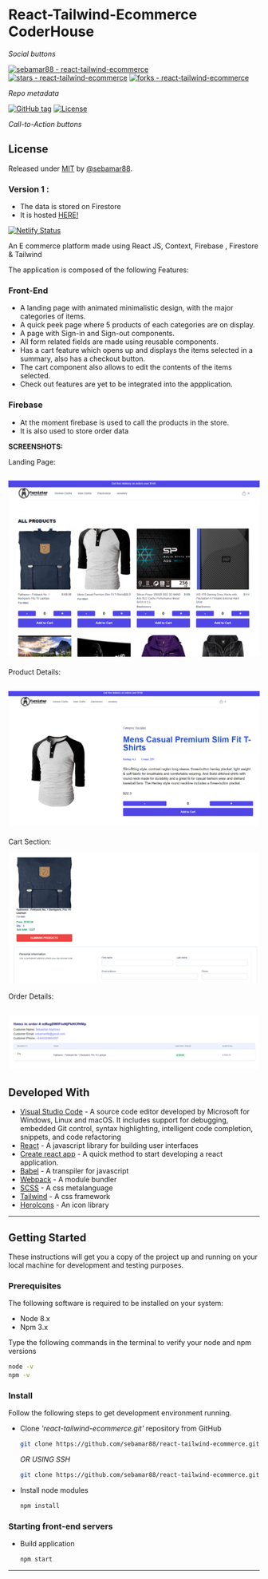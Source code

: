 # React-Tailwind-Ecommerce CoderHouse

_Social buttons_

[![sebamar88 - react-tailwind-ecommerce](https://img.shields.io/static/v1?label=sebamar88&message=react-tailwind-ecommerce&color=blue&logo=github)](https://github.com/sebamar88/react-tailwind-ecommerce "Go to GitHub repo")
[![stars - react-tailwind-ecommerce](https://img.shields.io/github/stars/sebamar88/react-tailwind-ecommerce?style=social)](https://github.com/sebamar88/react-tailwind-ecommerce)
[![forks - react-tailwind-ecommerce](https://img.shields.io/github/forks/sebamar88/react-tailwind-ecommerce?style=social)](https://github.com/sebamar88/react-tailwind-ecommerce)

_Repo metadata_

[![GitHub tag](https://img.shields.io/github/tag/sebamar88/react-tailwind-ecommerce?include_prereleases=&sort=semver&color=blue)](https://github.com/sebamar88/react-tailwind-ecommerce/releases/)
[![License](https://img.shields.io/badge/License-MIT-blue)](#license)

_Call-to-Action buttons_

<div align="center">

</div>

## License

Released under [MIT](/LICENSE) by [@sebamar88](https://github.com/sebamar88).

### Version 1 :

- The data is stored on Firestore
- It is hosted [HERE!](react-tailwind-ecommerce.netlify.app/)

[![Netlify Status](https://api.netlify.com/api/v1/badges/8921ab13-bd37-4b13-919b-559f6a9efad2/deploy-status)](https://app.netlify.com/sites/react-tailwind-ecommerce/deploys)

An E commerce platform made using React JS, Context, Firebase , Firestore & Tailwind

The application is composed of the following Features:

### Front-End

- A landing page with animated minimalistic design, with the major categories of items.
- A quick peek page where 5 products of each categories are on display.
- A page with Sign-in and Sign-out components.
- All form related fields are made using reusable components.
- Has a cart feature which opens up and displays the items selected in a summary, also has a checkout button.
- The cart component also allows to edit the contents of the items selected.
- Check out features are yet to be integrated into the appplication.

### Firebase

- At the moment firebase is used to call the products in the store.
- It is also used to store order data

**SCREENSHOTS:**

Landing Page:

## ![](src/images/landing.png)

Product Details:

## ![](src/images/productDetails.png)

Cart Section:

![](src/images/cart.png)

Order Details:

## ![](src/images/orderDetails.png)

## Developed With

- [Visual Studio Code](https://code.visualstudio.com/) - A source code editor developed by Microsoft for Windows, Linux and macOS. It includes support for debugging, embedded Git control, syntax highlighting, intelligent code completion, snippets, and code refactoring
- [React](https://reactjs.org/) - A javascript library for building user interfaces
- [Create react app](https://create-react-app.dev/) - A quick method to start developing a react application.
- [Babel](https://babeljs.io/) - A transpiler for javascript
- [Webpack](https://webpack.js.org/) - A module bundler
- [SCSS](http://sass-lang.com/) - A css metalanguage
- [Tailwind](https://tailwindcss.com/) - A css framework
- [HeroIcons](https://heroicons.com/) - An icon library

---

## Getting Started

These instructions will get you a copy of the project up and running on your local machine for development and testing purposes.

### Prerequisites

The following software is required to be installed on your system:

- Node 8.x
- Npm 3.x

Type the following commands in the terminal to verify your node and npm versions

```bash
node -v
npm -v
```

### Install

Follow the following steps to get development environment running.

- Clone _'react-tailwind-ecommerce.git'_ repository from GitHub

  ```bash
  git clone https://github.com/sebamar88/react-tailwind-ecommerce.git
  ```

  _OR USING SSH_

  ```bash
  git clone https://github.com/sebamar88/react-tailwind-ecommerce.git
  ```

- Install node modules

  ```bash
  npm install
  ```

### Starting front-end servers

- Build application

  ```bash
  npm start
  ```

---
